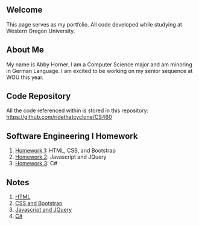 ## Welcome

This page serves as my portfolio. All code developed while studying at Western Oregon University.

## About Me

My name is Abby Horner. I am a Computer Science major and am minoring in German Language. I am excited to be working on my senior sequence at WOU this year.

## Code Repository

All the code referenced within is stored in this repository: https://github.com/ridethatcyclone/CS460

## Software Engineering I Homework
1. [Homework 1](https://ridethatcyclone.github.io/CS460/hw1/): HTML, CSS, and Bootstrap
2. [Homework 2](https://ridethatcyclone.github.io/CS460/hw2/): Javascript and JQuery
3. [Homework 3](https://ridethatcyclone.github.io/CS460/hw3/): C#

## Notes
1. [HTML](https://ridethatcyclone.github.io/CS460/notes/html/)
2. [CSS and Bootstrap](https://ridethatcyclone.github.io/CS460/notes/cssbootstrap/)
3. [Javascript and JQuery](https://ridethatcyclone.github.io/CS460/notes/javascript/)
4. [C#](https://ridethatcyclone.github.io/CS460/notes/cs/)
